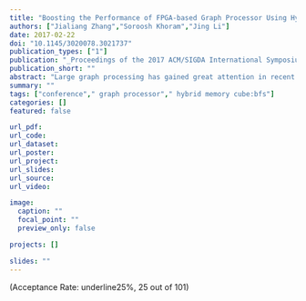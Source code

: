 ```yaml
---
title: "Boosting the Performance of FPGA-based Graph Processor Using Hybrid Memory Cube: A Case for Breadth First Search"
authors: ["Jialiang Zhang","Soroosh Khoram","Jing Li"]
date: 2017-02-22
doi: "10.1145/3020078.3021737"
publication_types: ["1"]
publication: "_Proceedings of the 2017 ACM/SIGDA International Symposium on Field-Programmable Gate Arrays_"
publication_short: ""
abstract: "Large graph processing has gained great attention in recent years due to its broad applicability from machine learning to social science. Large real-world graphs, however, are inherently difficult to process efficiently, not only due to their large memory footprint, but also that most graph algorithms entail memory access patterns with poor locality and a low compute-to-memory access ratio. In this work, we leverage the exceptional random access performance of emerging Hybrid Memory Cube (HMC) technology that stacks multiple DRAM dies on top of a logic layer, combined with the flexibility and efficiency of FPGA to address these challenges. To our best knowledge, this is the first work that implements a graph processing system on a FPGA-HMC platform based on software/hardware co-design and co-optimization. We first present the modifications of algorithm and a platform-aware graph processing architecture to perform level-synchronized breadth first search (BFS) on FPGA-HMC platform. To gain better insights into the potential bottlenecks of proposed implementation, we develop an analytical performance model to quantitatively evaluate the HMC access latency and corresponding BFS performance. Based on the analysis, we propose a two-level bitmap scheme to further reduce memory access and perform optimization on key design parameters (e.g. memory access granularity). Finally, we evaluate the performance of our BFS implementation using the AC-510 development kit from Micron. We achieved 166 million edges traversed per second (MTEPS) using GRAPH500 benchmark on a random graph with a scale of 25 and an edge factor of 16, which significantly outperforms CPU and other FPGA-based large graph processors."
summary: ""
tags: ["conference"," graph processor"," hybrid memory cube:bfs"]
categories: []
featured: false

url_pdf:
url_code:
url_dataset:
url_poster:
url_project:
url_slides:
url_source:
url_video:

image:
  caption: ""
  focal_point: ""
  preview_only: false

projects: []

slides: ""
---
```


(Acceptance Rate: underline25%, 25 out of 101)
